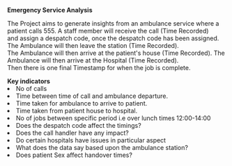 <b>Emergency Service Analysis</b></br>
<p></p>
The Project aims to generate insights from an ambulance service where a patient calls 555. A staff member will receive the call (Time Recorded) </br>and assign a despatch code, once the despatch code has been assigned. The Ambulance will then leave the station (Time Recorded).</br> The Ambulance will then arrive at the patient's house (Time Recorded). The Ambulance will then arrive at the Hospital (Time Recorded). </br>Then there is one final Timestamp for when the job is complete.</br>
<p></p>
<b>Key indicators</b></br>
<li>No of calls</li>

<li>Time between time of call and ambulance departure.</li>

<li>Time taken for ambulance to arrive to patient.</li>

<li>Time taken from patient house to hospital.</li>

<li>No of jobs between specific period i.e over lunch times 12:00-14:00</li>

<li>Does the despatch code affect the timings?</li>

<li>Does the call handler have any impact?</li>

<li>Do certain hospitals have issues in particular aspect</li>

<li>What does the data say based upon the ambulance station?</li>

<li>Does patient Sex affect handover times?</li>
